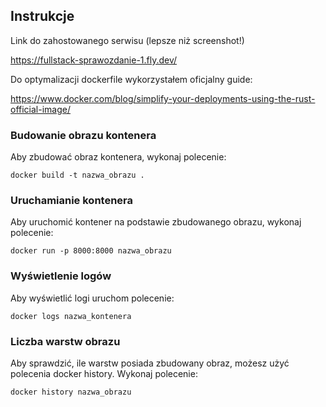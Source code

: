 ## Instrukcje

Link do zahostowanego serwisu (lepsze niż screenshot!)

https://fullstack-sprawozdanie-1.fly.dev/

Do optymalizacji dockerfile wykorzystałem oficjalny guide:

https://www.docker.com/blog/simplify-your-deployments-using-the-rust-official-image/

### Budowanie obrazu kontenera

Aby zbudować obraz kontenera, wykonaj polecenie:

```shell
docker build -t nazwa_obrazu .
```
### Uruchamianie kontenera

Aby uruchomić kontener na podstawie zbudowanego obrazu, wykonaj polecenie:

```shell
docker run -p 8000:8000 nazwa_obrazu
```

### Wyświetlenie logów

Aby wyświetlić logi uruchom polecenie:

```shell
docker logs nazwa_kontenera
```

### Liczba warstw obrazu

Aby sprawdzić, ile warstw posiada zbudowany obraz, możesz użyć polecenia docker history. Wykonaj polecenie:

```shell
docker history nazwa_obrazu
```